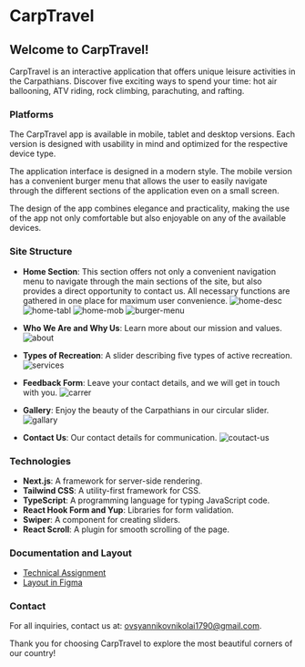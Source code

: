 # CarpTravel

## Welcome to CarpTravel!

CarpTravel is an interactive application that offers unique leisure activities in the Carpathians. Discover five exciting ways to spend your time: hot air ballooning, ATV riding, rock climbing, parachuting, and rafting.

### Platforms

The CarpTravel app is available in mobile, tablet and desktop versions. Each version is designed with usability in mind and optimized for the respective device type.

The application interface is designed in a modern style. The mobile version has a convenient burger menu that allows the user to easily navigate through the different sections of the application even on a small screen.

The design of the app combines elegance and practicality, making the use of the app not only comfortable but also enjoyable on any of the available devices.

### Site Structure

- **Home Section**: This section offers not only a convenient navigation menu to navigate through the main sections of the site, but also provides a direct opportunity to contact us. All necessary functions are gathered in one place for maximum user convenience.
![home-desc](/public/img/readme/home-desc.jpg)
![home-tabl](/public/img/readme/home-tabl.jpg)
![home-mob](/public/img/readme/home-mob.jpg)
![burger-menu](/public/img/readme/burger-menu.jpg)

- **Who We Are and Why Us**: Learn more about our mission and values.
![about](/public/img/readme/about.jpg)
- **Types of Recreation**: A slider describing five types of active recreation.
![services](/public/img/readme/services.jpg)
- **Feedback Form**: Leave your contact details, and we will get in touch with you.
![carrer](/public/img/readme/carrer.jpg)
- **Gallery**: Enjoy the beauty of the Carpathians in our circular slider.
![gallary](/public/img/readme/gallary.jpg)
- **Contact Us**: Our contact details for communication.
![coutact-us](/public/img/readme/coutact-us.jpg)

### Technologies

- **Next.js**: A framework for server-side rendering.
- **Tailwind CSS**: A utility-first framework for CSS.
- **TypeScript**: A programming language for typing JavaScript code.
- **React Hook Form and Yup**: Libraries for form validation.
- **Swiper**: A component for creating sliders.
- **React Scroll**: A plugin for smooth scrolling of the page.

### Documentation and Layout

- [Technical Assignment](https://docs.google.com/document/d/1e6U2nDowFARzF6JNMKMDcVRVd7syu36m/edit#heading=h.d6whnyfnqdlb)
- [Layout in Figma](https://www.figma.com/file/2nHaXyrwQxqXLYmPUGQuP1/Untitled?type=design&node-id=0%3A1&mode=design&t=GFpRhDWRmCy9U5n3-1)

### Contact

For all inquiries, contact us at: [ovsyannikovnikolai1790@gmail.com](mailto:ovsyannikovnikolai1790@gmail.com).

Thank you for choosing CarpTravel to explore the most beautiful corners of our country!
